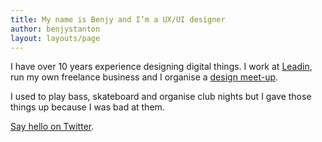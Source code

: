 ```yaml
---
title: My name is Benjy and I’m a UX/UI designer
author: benjystanton
layout: layouts/page
---
```

I have over 10 years experience designing digital things. I work at [Leadin][1], run my own freelance business and I organise a [design meet-up][2].

I used to play bass, skateboard and organise club nights but I gave those things up because I was bad at them.

[Say hello on Twitter][3].

 [1]: http://leadin.fi/
 [2]: http://designswansea.org.uk/
 [3]: https://www.twitter.com/benjystanton